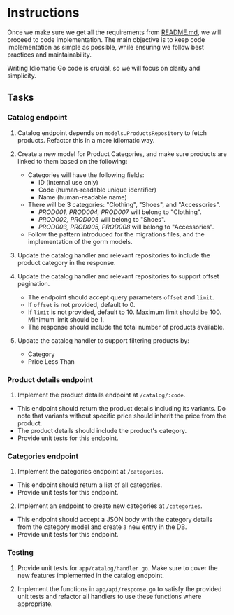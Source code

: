 # Instructions

Once we make sure we get all the requirements from [README.md](README.md), we will proceed to code implementation. The main objective is to keep code implementation as simple as possible, while ensuring we follow best practices and maintainability.

Writing Idiomatic Go code is crucial, so we will focus on clarity and simplicity.

## Tasks

### Catalog endpoint

1. Catalog endpoint depends on `models.ProductsRepository` to fetch products. Refactor this in a more idiomatic way.

2. Create a new model for Product Categories, and make sure products are linked to them based on the following:

   - Categories will have the following fields:
     - ID (internal use only)
     - Code (human-readable unique identifier)
     - Name (human-readable name)
   - There will be 3 categories: "Clothing", "Shoes", and "Accessories".
     - _PROD001, PROD004, PROD007_ will belong to "Clothing".
     - _PROD002, PROD006_ will belong to "Shoes".
     - _PROD003, PROD005, PROD008_ will belong to "Accessories".
   - Follow the pattern introduced for the migrations files, and the implementation of the gorm models.

3. Update the catalog handler and relevant repositories to include the product category in the response.

4. Update the catalog handler and relevant repositories to support offset pagination.

   - The endpoint should accept query parameters `offset` and `limit`.
   - If `offset` is not provided, default to 0.
   - If `limit` is not provided, default to 10. Maximum limit should be 100. Minimum limit should be 1.
   - The response should include the total number of products available.

5. Update the catalog handler to support filtering products by:

   - Category
   - Price Less Than

### Product details endpoint

1. Implement the product details endpoint at `/catalog/:code`.

- This endpoint should return the product details including its variants. Do note that variants without specific price should inherit the price from the product.
- The product details should include the product's category.
- Provide unit tests for this endpoint.

### Categories endpoint

1. Implement the categories endpoint at `/categories`.

- This endpoint should return a list of all categories.
- Provide unit tests for this endpoint.

2. Implement an endpoint to create new categories at `/categories`.

- This endpoint should accept a JSON body with the category details from the category model and create a new entry in the DB.
- Provide unit tests for this endpoint.

### Testing

1. Provide unit tests for `app/catalog/handler.go`. Make sure to cover the new features implemented in the catalog endpoint.

2. Implement the functions in `app/api/response.go` to satisfy the provided unit tests and refactor all handlers to use these functions where appropriate.
